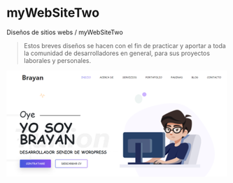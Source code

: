 # myWebSiteTwo

Diseños de sitios webs / myWebSiteTwo
> Estos breves diseños se hacen con el fin de practicar y aportar a toda la comunidad de desarrolladores en general, para sus proyectos laborales y personales.

![preview web site.](https://github.com/brayangomez22/myWebSiteTwo/blob/master/img/preview.png)
